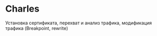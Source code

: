 # Charles
Установка сертификата, перехват и анализ трафика, модификация трафика
(Breakpoint, rewrite)

